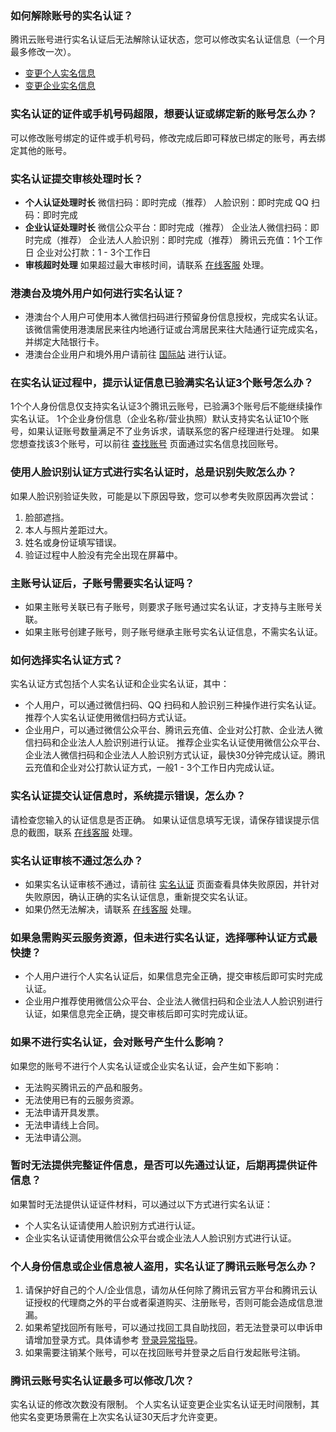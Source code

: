 ### 如何解除账号的实名认证？

腾讯云账号进行实名认证后无法解除认证状态，您可以修改实名认证信息（一个月最多修改一次）。
- [变更个人实名信息](https://cloud.tencent.com/document/product/378/34075)
- [变更企业实名信息](https://cloud.tencent.com/document/product/378/43087)

### 实名认证的证件或手机号码超限，想要认证或绑定新的账号怎么办？

可以修改账号绑定的证件或手机号码，修改完成后即可释放已绑定的账号，再去绑定其他的账号。

### 实名认证提交审核处理时长？

- **个人认证处理时长**
微信扫码：即时完成（推荐）
人脸识别：即时完成
QQ 扫码：即时完成
- **企业认证处理时长**
微信公众平台：即时完成（推荐）
企业法人微信扫码：即时完成（推荐）
企业法人人脸识别：即时完成（推荐）
腾讯云充值：1个工作日
企业对公打款：1 - 3个工作日
- **审核超时处理**
如果超过最大审核时间，请联系 [在线客服](https://cloud.tencent.com/online-service) 处理。

### 港澳台及境外用户如何进行实名认证？
- 港澳台个人用户可使用本人微信扫码进行预留身份信息授权，完成实名认证。该微信需使用港澳居民来往内地通行证或台湾居民来往大陆通行证完成实名，并绑定大陆银行卡。
- 港澳台企业用户和境外用户请前往 [国际站](https://intl.cloud.tencent.com/) 进行认证。

### 在实名认证过程中，提示认证信息已验满实名认证3个账号怎么办？

1个个人身份信息仅支持实名认证3个腾讯云账号，已验满3个账号后不能继续操作实名认证。
1个企业身份信息（企业名称/营业执照）默认支持实名认证10个账号，如果认证账号数量满足不了业务诉求，请联系您的客户经理进行处理。
如果您想查找该3个账号，可以前往 [查找账号](https://cloud.tencent.com/services/forgotAccount) 页面通过实名信息找回账号。

### 使用人脸识别认证方式进行实名认证时，总是识别失败怎么办？[](id:faceiderr)

如果人脸识别验证失败，可能是以下原因导致，您可以参考失败原因再次尝试：
1. 脸部遮挡。
2. 本人与照片差距过大。
3. 姓名或身份证填写错误。
4. 验证过程中人脸没有完全出现在屏幕中。


### 主账号认证后，子账号需要实名认证吗？

- 如果主账号关联已有子账号，则要求子账号通过实名认证，才支持与主账号关联。
- 如果主账号创建子账号，则子账号继承主账号实名认证信息，不需实名认证。

### 如何选择实名认证方式？

实名认证方式包括个人实名认证和企业实名认证，其中：
- 个人用户，可以通过微信扫码、QQ 扫码和人脸识别三种操作进行实名认证。推荐个人实名认证使用微信扫码方式认证。
- 企业用户，可以通过微信公众平台、腾讯云充值、企业对公打款、企业法人微信扫码和企业法人人脸识别进行认证。 推荐企业实名认证使用微信公众平台、企业法人微信扫码和企业法人人脸识别方式认证，最快30分钟完成认证。腾讯云充值和企业对公打款认证方式，一般1 - 3个工作日内完成认证。

### 实名认证提交认证信息时，系统提示错误，怎么办？

请检查您输入的认证信息是否正确。
如果认证信息填写无误，请保存错误提示信息的截图，联系 [在线客服](https://cloud.tencent.com/online-service) 处理。


### 实名认证审核不通过怎么办？

- 如果实名认证审核不通过，请前往 [实名认证](https://console.cloud.tencent.com/developer/auth) 页面查看具体失败原因，并针对失败原因，确认正确的实名认证信息，重新提交实名认证。
- 如果仍然无法解决，请联系 [在线客服](https://cloud.tencent.com/online-service) 处理。

### 如果急需购买云服务资源，但未进行实名认证，选择哪种认证方式最快捷？

- 个人用户进行个人实名认证后，如果信息完全正确，提交审核后即可实时完成认证。
- 企业用户推荐使用微信公众平台、企业法人微信扫码和企业法人人脸识别进行认证，如果信息完全正确，提交审核后即可实时完成认证。

### 如果不进行实名认证，会对账号产生什么影响？

如果您的账号不进行个人实名认证或企业实名认证，会产生如下影响：
- 无法购买腾讯云的产品和服务。
- 无法使用已有的云服务资源。
- 无法申请开具发票。
- 无法申请线上合同。
- 无法申请公测。


### 暂时无法提供完整证件信息，是否可以先通过认证，后期再提供证件信息？

如果暂时无法提供认证证件材料，可以通过以下方式进行实名认证：
- 个人实名认证请使用人脸识别方式进行认证。
- 企业实名认证请使用微信公众平台或企业法人人脸识别方式进行认证。

### 个人身份信息或企业信息被人盗用，实名认证了腾讯云账号怎么办？

1. 请保护好自己的个人/企业信息，请勿从任何除了腾讯云官方平台和腾讯云认证授权的代理商之外的平台或者渠道购买、注册账号，否则可能会造成信息泄漏。
2. 如果希望找回所有账号，可以通过找回工具自助找回，若无法登录可以申诉申请增加登录方式。具体请参考 [登录异常指导](https://cloud.tencent.com/document/product/378/33139#.E4.B8.AA.E4.BA.BA.E8.BA.AB.E4.BB.BD.E4.BF.A1.E6.81.AF.E6.88.96.E4.BC.81.E4.B8.9A.E4.BF.A1.E6.81.AF.E8.A2.AB.E4.BA.BA.E7.9B.97.E7.94.A8.EF.BC.8C.E5.AE.9E.E5.90.8D.E8.AE.A4.E8.AF.81.E4.BA.86.E8.85.BE.E8.AE.AF.E4.BA.91.E8.B4.A6.E5.8F.B7.E6.80.8E.E4.B9.88.E5.8A.9E.EF.BC.9F)。
3. 如果需要注销某个账号，可以在找回账号并登录之后自行发起账号注销。

### 腾讯云账号实名认证最多可以修改几次？
实名认证的修改次数没有限制。
<dx-alert infotype="explain" title="修改时间说明">
个人实名认证变更企业实名认证无时间限制，其他实名变更场景需在上次实名认证30天后才允许变更。
</dx-alert>

